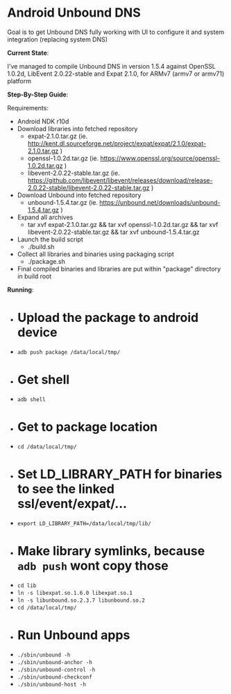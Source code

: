 # Android Unbound DNS

Goal is to get Unbound DNS fully working with UI to configure it and system integration (replacing system DNS)


**Current State**:  

I've managed to compile Unbound DNS in version 1.5.4 against OpenSSL 1.0.2d, LibEvent 2.0.22-stable and Expat 2.1.0, for ARMv7 (armv7 or armv71) platform


**Step-By-Step Guide**:  

Requirements:

  - Android NDK r10d
  - Download libraries into fetched repository
    - expat-2.1.0.tar.gz (ie. http://kent.dl.sourceforge.net/project/expat/expat/2.1.0/expat-2.1.0.tar.gz )
    - openssl-1.0.2d.tar.gz (ie. https://www.openssl.org/source/openssl-1.0.2d.tar.gz )
    - libevent-2.0.22-stable.tar.gz (ie. https://github.com/libevent/libevent/releases/download/release-2.0.22-stable/libevent-2.0.22-stable.tar.gz )
  - Download Unbound into fetched repository
    - unbound-1.5.4.tar.gz (ie. https://unbound.net/downloads/unbound-1.5.4.tar.gz )
  - Expand all archives
    - tar xvf expat-2.1.0.tar.gz && tar xvf openssl-1.0.2d.tar.gz && tar xvf libevent-2.0.22-stable.tar.gz && tar xvf unbound-1.5.4.tar.gz
  - Launch the build script
    - ./build.sh
  - Collect all libraries and binaries using packaging script
    - ./package.sh
  - Final compiled binaries and libraries are put within "package" directory in build root

**Running**:  

  - # Upload the package to android device
  - `adb push package /data/local/tmp/`
  - # Get shell
  - `adb shell`
  - # Get to package location
  - `cd /data/local/tmp/`
  - # Set LD_LIBRARY_PATH for binaries to see the linked ssl/event/expat/...
  - `export LD_LIBRARY_PATH=/data/local/tmp/lib/`
  - # Make library symlinks, because `adb push` wont copy those
  - `cd lib`
  - `ln -s libexpat.so.1.6.0 libexpat.so.1`
  - `ln -s libunbound.so.2.3.7 libunbound.so.2`
  - `cd /data/local/tmp/`
  - # Run Unbound apps
  - `./sbin/unbound -h`
  - `./sbin/unbound-anchor -h`
  - `./sbin/unbound-control -h`
  - `./sbin/unbound-checkconf`
  - `./sbin/unbound-host -h`
